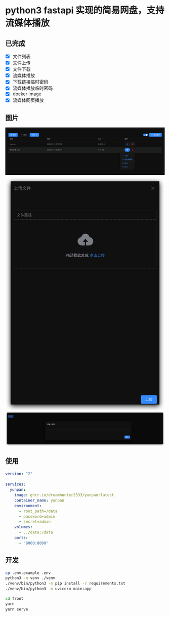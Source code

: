 # python3 fastapi 实现的简易网盘，支持流媒体播放

## 已完成

- [x] 文件列表
- [x] 文件上传
- [x] 文件下载
- [x] 流媒体播放
- [x] 下载链接临时密码
- [x] 流媒体播放临时密码
- [x] docker image
- [x] 流媒体网页播放

## 图片

![home](readme_assets/home.png)
![upload](readme_assets/upload.png)
![login](readme_assets/login.png)

## 使用

```yaml
version: "2"

services:
  yunpan:
    image: ghcr.io/dreamhunter2333/yunpan:latest
    container_name: yunpan
    environment:
      - root_path=/data
      - password=admin
      - secret=admin
    volumes:
      - ../data:/data
    ports:
      - "8000:8000"
```

## 开发

```bash
cp .env.example .env
python3 -m venv ./venv
./venv/bin/python3 -m pip install -r requirements.txt
./venv/bin/python3 -m uvicorn main:app
```

```bash
cd front
yarn
yarn serve
```

